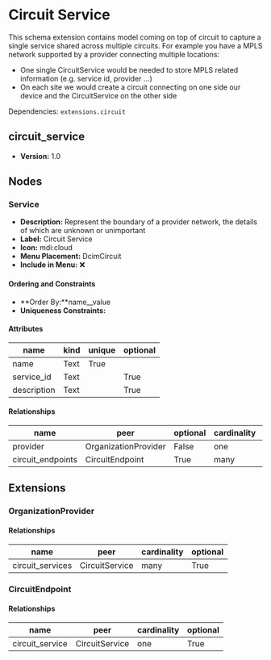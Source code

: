 # Circuit Service

This schema extension contains model coming on top of circuit to capture a single service shared across multiple circuits.
For example you have a MPLS network supported by a provider connecting multiple locations:

- One single CircuitService would be needed to store MPLS related information (e.g. service id, provider ...)
- On each site we would create a circuit connecting on one side our device and the CircuitService on the other side

Dependencies: `extensions.circuit`

## circuit_service

- **Version:** 1.0

## Nodes

### Service

- **Description:** Represent the boundary of a provider network, the details of which are unknown or unimportant
- **Label:** Circuit Service
- **Icon:** mdi:cloud
- **Menu Placement:** DcimCircuit
- **Include in Menu:** ❌

#### Ordering and Constraints

- **Order By:**name__value
- **Uniqueness Constraints:**

#### Attributes

| name | kind | unique | optional |
| ---- | ---- | ------ | -------- |
| name | Text | True |  |
| service\_id | Text |  | True |
| description | Text |  | True |

#### Relationships

| name | peer | optional | cardinality | kind |
| ---- | ---- | -------- | ----------- | ---- |
| provider | OrganizationProvider | False | one | Attribute |
| circuit\_endpoints | CircuitEndpoint | True | many | Component |

## Extensions

### OrganizationProvider

#### Relationships

| name | peer | cardinality | optional |
| ---- | ---- | ----------- | -------- |
| circuit\_services | CircuitService | many | True |

### CircuitEndpoint

#### Relationships

| name | peer | cardinality | optional |
| ---- | ---- | ----------- | -------- |
| circuit\_service | CircuitService | one | True |
